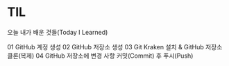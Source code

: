 # TIL
오늘 내가 배운 것들(Today I Learned)

01 GitHub 계정 생성
02 GitHub 저장소 생성
03 Git Kraken 설치 & GitHub 저장소 클론(복제)
04 GitHub 저장소에 변경 사항 커밋(Commit) 후 푸시(Push)
